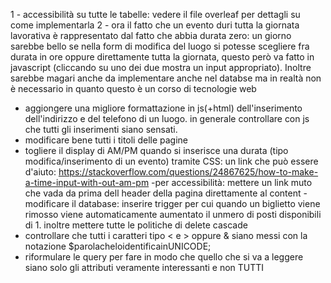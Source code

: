 1 - accessibilità su tutte le tabelle: vedere il file overleaf per dettagli su come implementarla
2 - ora il fatto che un evento duri tutta la giornata lavorativa è rappresentato dal fatto che abbia durata zero: un giorno sarebbe bello se nella form di modifica del luogo si potesse scegliere fra durata in ore oppure direttamente tutta la giornata, questo però va fatto in javascript (cliccando su uno dei due mostra un input appropriato). Inoltre sarebbe magari anche da implementare anche nel databse ma in realtà non è necessario in quanto questo è un corso di tecnologie web
- aggiongere una migliore formattazione in js(+html) dell'inserimento dell'indirizzo e del telefono di un luogo. in generale controllare con js che tutti gli inserimenti siano sensati.
- modificare bene tutti i titoli delle pagine
- togliere il display di AM/PM quando si inserisce una durata (tipo modifica/inserimento di un evento) tramite CSS: un link che può essere d'aiuto: https://stackoverflow.com/questions/24867625/how-to-make-a-time-input-with-out-am-pm
-per accessibilità: mettere un link muto che vada da prima dell header della pagina direttamente al content
-modificare il database: inserire trigger per cui quando un biglietto viene rimosso viene automaticamente aumentato il unmero di posti disponibili di 1. inoltre mettere tutte le politiche di delete cascade
- controllare che tutti i caratteri tipo < e > oppure & siano messi con la notazione $parolacheloidentificainUNICODE;
- riformulare le query per fare in modo che quello che si va a leggere siano solo gli attributi veramente interessanti e non TUTTI
